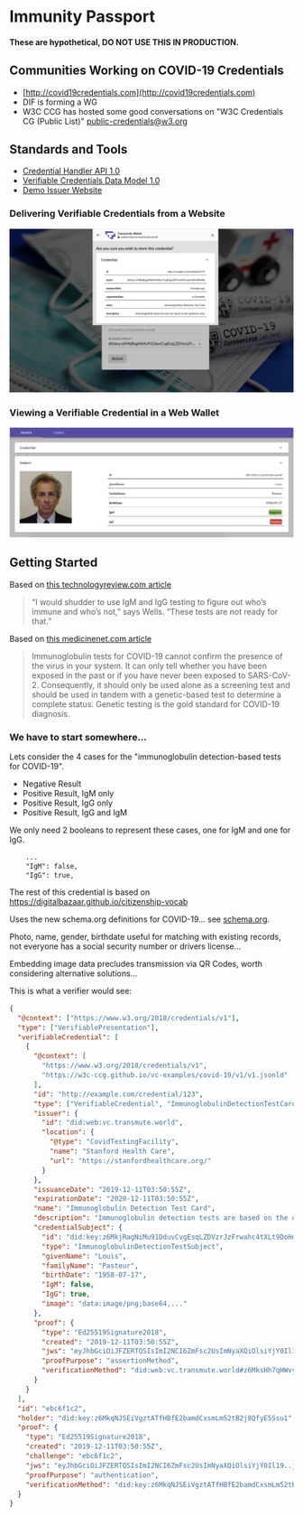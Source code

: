 # Immunity Passport

#### These are hypothetical, DO NOT USE THIS IN PRODUCTION.

## Communities Working on COVID-19 Credentials

- [http://covid19credentials.com](http://covid19credentials.com)
- DIF is forming a WG
- W3C CCG has hosted some good conversations on "W3C Credentials CG (Public List)" <public-credentials@w3.org>

## Standards and Tools

- [Credential Handler API 1.0](https://w3c-ccg.github.io/credential-handler-api/)
- [Verifiable Credentials Data Model 1.0](https://www.w3.org/TR/vc-data-model/)
- [Demo Issuer Website](https://github.com/decentralized-identity/c19-vc.com)

### Delivering Verifiable Credentials from a Website

<img src="./preview-2.png"/>

### Viewing a Verifiable Credential in a Web Wallet

<img src="./preview-1.png"/>

## Getting Started

Based on [this technologyreview.com article](https://www.technologyreview.com/2020/04/09/998974/covid-19s-cornavirus-antibody-test-outside/)

> “I would shudder to use IgM and IgG testing to figure out who’s immune and who’s not,” says Wells. “These tests are not ready for that.”

Based on [this medicinenet.com article](https://www.medicinenet.com/how_do_the_covid-19_coronavirus_tests_work/article.htm)

> Immunoglobulin tests for COVID-19 cannot confirm the presence of the virus in your system. It can only tell whether you have been exposed in the past or if you have never been exposed to SARS-CoV-2. Consequently, it should only be used alone as a screening test and should be used in tandem with a genetic-based test to determine a complete status. Genetic testing is the gold standard for COVID-19 diagnosis.

### We have to start somewhere...

Lets consider the 4 cases for the "immunoglobulin detection-based tests for COVID-19".

- Negative Result
- Positive Result, IgM only
- Positive Result, IgG only
- Positive Result, IgG and IgM

We only need 2 booleans to represent these cases, one for IgM and one for IgG.

```
    ...
    "IgM": false,
    "IgG": true,
```

The rest of this credential is based on https://digitalbazaar.github.io/citizenship-vocab

Uses the new schema.org definitions for COVID-19... see [schema.org](https://schema.org/docs/search_results.html?q=COVID-19).

Photo, name, gender, birthdate useful for matching with existing records, not everyone has a social security number or drivers license...

Embedding image data precludes transmission via QR Codes, worth considering alternative solutions...

This is what a verifier would see:

```json
{
  "@context": ["https://www.w3.org/2018/credentials/v1"],
  "type": ["VerifiablePresentation"],
  "verifiableCredential": [
    {
      "@context": [
        "https://www.w3.org/2018/credentials/v1",
        "https://w3c-ccg.github.io/vc-examples/covid-19/v1/v1.jsonld"
      ],
      "id": "http://example.com/credential/123",
      "type": ["VerifiableCredential", "ImmunoglobulinDetectionTestCard"],
      "issuer": {
        "id": "did:web:vc.transmute.world",
        "location": {
          "@type": "CovidTestingFacility",
          "name": "Stanford Health Care",
          "url": "https://stanfordhealthcare.org/"
        }
      },
      "issuanceDate": "2019-12-11T03:50:55Z",
      "expirationDate": "2020-12-11T03:50:55Z",
      "name": "Immunoglobulin Detection Test Card",
      "description": "Immunoglobulin detection tests are based on the qualitative detection of IgM and IgG that are specifically generated by the body in response to SARS-CoV-2 infection.",
      "credentialSubject": {
        "id": "did:key:z6MkjRagNiMu91DduvCvgEsqLZDVzrJzFrwahc4tXLt9DoHd",
        "type": "ImmunoglobulinDetectionTestSubject",
        "givenName": "Louis",
        "familyName": "Pasteur",
        "birthDate": "1958-07-17",
        "IgM": false,
        "IgG": true,
        "image": "data:image/png;base64,..."
      },
      "proof": {
        "type": "Ed25519Signature2018",
        "created": "2019-12-11T03:50:55Z",
        "jws": "eyJhbGciOiJFZERTQSIsImI2NCI6ZmFsc2UsImNyaXQiOlsiYjY0Il19..5CktVvfNo48sBj3Ox6UBen_ylr4L7zls89p1zy3Habf4Pbp4fEySsk67lRIWL68G8IiWhxBv-NFfjTQpC9K0Dw",
        "proofPurpose": "assertionMethod",
        "verificationMethod": "did:web:vc.transmute.world#z6MksHh7qHWvybLg5QTPPdG2DgEjjduBDArV9EF9mRiRzMBN"
      }
    }
  ],
  "id": "ebc6f1c2",
  "holder": "did:key:z6MkqNJSEiVgztATfHBfE2bamdCxsmLm52tB2j8QfyE5Ssu1",
  "proof": {
    "type": "Ed25519Signature2018",
    "created": "2019-12-11T03:50:55Z",
    "challenge": "ebc6f1c2",
    "jws": "eyJhbGciOiJFZERTQSIsImI2NCI6ZmFsc2UsImNyaXQiOlsiYjY0Il19..jHQTvTmtIJ0qkN4NJwjCnnVoTTedVM243-WUEmyFWwwW6xsf2FglorU8zX5pqBmWr1UjCS-NZ2y8OdBDucUuBQ",
    "proofPurpose": "authentication",
    "verificationMethod": "did:key:z6MkqNJSEiVgztATfHBfE2bamdCxsmLm52tB2j8QfyE5Ssu1#z6MkqNJSEiVgztATfHBfE2bamdCxsmLm52tB2j8QfyE5Ssu1"
  }
}
```
